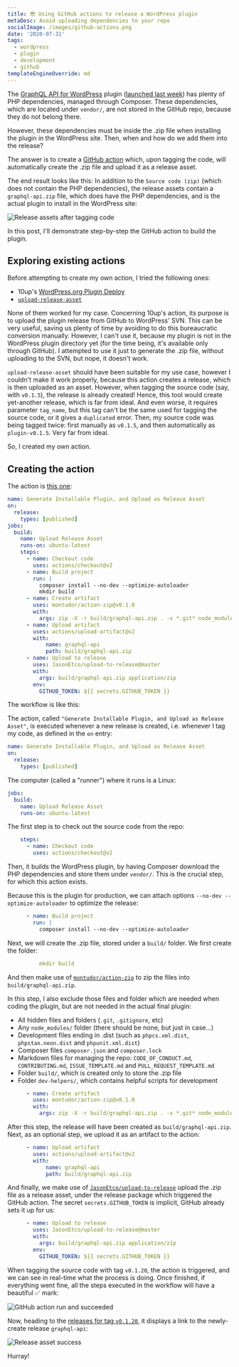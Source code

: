 ```yaml
---
title: 😎 Using GitHub actions to release a WordPress plugin
metaDesc: Avoid uploading dependencies to your repo
socialImage: /images/github-actions.png
date: '2020-07-31'
tags:
  - wordpress
  - plugin
  - development
  - github
templateEngineOverride: md
---
```


The [GraphQL API for WordPress](https://github.com/leoloso/PoP/tree/master/layers/GraphQLAPIForWP/plugins/graphql-api-for-wp) plugin ([launched last week](https://leoloso.com/posts/introducing-the-graphql-api-for-wordpress/)) has plenty of PHP dependencies, managed through Composer. These dependencies, which are located under `vendor/`, are not stored in the GitHub repo, because they do not belong there.

However, these dependencies must be inside the .zip file when installing the plugin in the WordPress site. Then, when and how do we add them into the release?

The answer is to create a [GitHub action](https://github.com/features/actions) which, upon tagging the code, will automatically create the .zip file and upload it as a release asset.

The end result looks like this: In addition to the `Source code (zip)` (which does not contain the PHP dependencies), the release assets contain a `graphql-api.zip` file, which does have the PHP dependencies, and is the actual plugin to install in the WordPress site:

![Release assets after tagging code](/images/release-assets.png "Release assets after tagging code")

In this post, I'll demonstrate step-by-step the GitHub action to build the plugin.

## Exploring existing actions

Before attempting to create my own action, I tried the following ones:

- 10up's [WordPress.org Plugin Deploy](https://github.com/10up/action-wordpress-plugin-deploy)
- [`upload-release-asset`](https://github.com/actions/upload-release-asset)

None of them worked for my case. Concerning 10up's action, its purpose is to upload the plugin release from GitHub to WordPress' SVN. This can be very useful, saving us plenty of time by avoiding to do this bureaucratic conversion manually. However, I can't use it, because my plugin is not in the WordPress plugin directory yet (for the time being, it's available only through GitHub). I attempted to use it just to generate the .zip file, without uploading to the SVN, but nope, it doesn't work.

`upload-release-asset` should have been suitable for my use case, however I couldn't make it work properly, because this action creates a release, which is then uploaded as an asset. However, when tagging the source code (say, with `v0.1.5`), the release is already created! Hence, this tool would create yet-another release, which is far from ideal. And even worse, it requires parameter `tag_name`, but this tag can't be the same used for tagging the source code, or it gives a `duplicated` error. Then, my source code was being tagged twice: first manually as `v0.1.5`, and then automatically as `plugin-v0.1.5`. Very far from ideal.

So, I created my own action.

## Creating the action

The action is [this one](https://github.com/GraphQLAPI/graphql-api-for-wp/blob/d820f4aa63e42780ea6ce19a8b52cb0261c1052f/.github/workflows/main.yml):

```yaml
name: Generate Installable Plugin, and Upload as Release Asset
on:
  release:
    types: [published]
jobs:
  build:
    name: Upload Release Asset
    runs-on: ubuntu-latest
    steps:
      - name: Checkout code
        uses: actions/checkout@v2
      - name: Build project
        run: |
          composer install --no-dev --optimize-autoloader
          mkdir build
      - name: Create artifact
        uses: montudor/action-zip@v0.1.0
        with:
          args: zip -X -r build/graphql-api.zip . -x *.git* node_modules/\* .* "*/\.*" CODE_OF_CONDUCT.md CONTRIBUTING.md ISSUE_TEMPLATE.md PULL_REQUEST_TEMPLATE.md *.dist composer.* dev-helpers** build**
      - name: Upload artifact
        uses: actions/upload-artifact@v2
        with:
            name: graphql-api
            path: build/graphql-api.zip
      - name: Upload to release
        uses: JasonEtco/upload-to-release@master
        with:
          args: build/graphql-api.zip application/zip
        env:
          GITHUB_TOKEN: ${{ secrets.GITHUB_TOKEN }}
```

The workflow is like this:

The action, called `"Generate Installable Plugin, and Upload as Release Asset"`, is executed whenever a new release is created, i.e. whenever I tag my code, as defined in the `on` entry:

```yaml
name: Generate Installable Plugin, and Upload as Release Asset
on:
  release:
    types: [published]
```

The computer (called a "runner") where it runs is a Linux:

```yaml
jobs:
  build:
    name: Upload Release Asset
    runs-on: ubuntu-latest
```

The first step is to check out the source code from the repo:

```yaml
    steps:
      - name: Checkout code
        uses: actions/checkout@v2
```

Then, it builds the WordPress plugin, by having Composer download the PHP dependencies and store them under `vendor/`. This is the crucial step, for which this action exists.

Because this is the plugin for production, we can attach options `--no-dev --optimize-autoloader` to optimize the release:

```yaml
      - name: Build project
        run: |
          composer install --no-dev --optimize-autoloader
```

Next, we will create the .zip file, stored under a `build/` folder. We first create the folder:

```yaml
          mkdir build
```

And then make use of [`montudor/action-zip`](https://github.com/montudor/action-zip) to zip the files into `build/graphql-api.zip`.

In this step, I also exclude those files and folder which are needed when coding the plugin, but are not needed in the actual final plugin:

- All hidden files and folders (`.git`, `.gitignore`, etc)
- Any `node_modules/` folder (there should be none, but just in case...)
- Development files ending in .dist (such as `phpcs.xml.dist`, `phpstan.neon.dist` and `phpunit.xml.dist`)
- Composer files `composer.json` and `composer.lock`
- Markdown files for managing the repo: `CODE_OF_CONDUCT.md`, `CONTRIBUTING.md`, `ISSUE_TEMPLATE.md` and `PULL_REQUEST_TEMPLATE.md`
- Folder `build/`, which is created only to store the .zip file
- Folder `dev-helpers/`, which contains helpful scripts for development

```yaml
      - name: Create artifact
        uses: montudor/action-zip@v0.1.0
        with:
          args: zip -X -r build/graphql-api.zip . -x *.git* node_modules/\* .* "*/\.*" CODE_OF_CONDUCT.md CONTRIBUTING.md ISSUE_TEMPLATE.md PULL_REQUEST_TEMPLATE.md *.dist composer.* dev-helpers** build**
```

After this step, the release will have been created as `build/graphql-api.zip`. Next, as an optional step, we upload it as an artifact to the action:

```yaml
      - name: Upload artifact
        uses: actions/upload-artifact@v2
        with:
            name: graphql-api
            path: build/graphql-api.zip
```

And finally, we make use of [`JasonEtco/upload-to-release`](https://github.com/JasonEtco/upload-to-release) upload the .zip file as a release asset, under the release package which triggered the GitHub action. The secret `secrets.GITHUB_TOKEN` is implicit, GitHub already sets it up for us:

```yaml
      - name: Upload to release
        uses: JasonEtco/upload-to-release@master
        with:
          args: build/graphql-api.zip application/zip
        env:
          GITHUB_TOKEN: ${{ secrets.GITHUB_TOKEN }}
```

When tagging the source code with tag `v0.1.20`, the action is triggered, and we can see in real-time what the process is doing. Once finished, if everything went fine, all the steps executed in the workflow will have a beautiful ✅ mark:

![GitHub action run and succeeded](/images/action-run.png "GitHub action run and succeeded")

Now, heading to the [releases for tag `v0.1.20`](https://github.com/GraphQLAPI/graphql-api-for-wp/releases/tag/v0.1.20), it displays a link to the newly-create release `graphql-api`:

![Release asset success](/images/release-assets.png "Release asset success")

Hurray!
